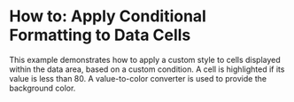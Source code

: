 # How to: Apply Conditional Formatting to Data Cells


<p>This example demonstrates how to apply a custom style to cells displayed within the data area, based on a custom condition. A cell is highlighted if its value is less than 80. A value-to-color converter is used to provide the background color.</p><br />


<br/>


